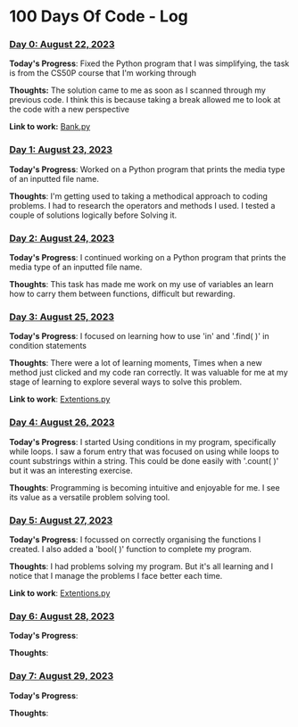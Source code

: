 # 100 Days Of Code - Log

### <u>Day 0: August 22, 2023</u>
<!--##### (delete me or comment me out)-->

**Today's Progress**: Fixed the Python program that I was simplifying, the task is from the CS50P course that I'm working through

**Thoughts:** The solution came to me as soon as I scanned through my previous code. I think this is because taking a break allowed me to look at the code with a new perspective

**Link to work:** [Bank.py](https://github.com/code50/128825567/blob/main/py/week1/bank/bank.py)

### <u>Day 1: August 23, 2023</u>
<!---##### (delete me or comment me out)--->

**Today's Progress**: Worked on a Python program that prints the media type of an inputted file name.

**Thoughts**: I'm getting used to taking a methodical approach to coding problems. I had to research the operators and methods I used. I tested a couple of solutions logically before Solving it.

<!--**Link to work**: [Extentions.py](http://www.example.com)-->

### <u>Day 2: August 24, 2023</u>
<!---##### (delete me or comment me out)--->

**Today's Progress**: I continued working on a Python program that prints the media type of an inputted file name.

**Thoughts**: This task has made me work on my use of variables an learn how to carry them between functions, difficult but rewarding.

<!--**Link to work**: [Extentions.py](http://www.example.com)-->

### <u>Day 3: August 25, 2023</u>
<!---##### (delete me or comment me out)--->

**Today's Progress**: I focused on learning how to use 'in' and '.find( )' in condition statements  

**Thoughts**: There were a lot of learning moments, Times when a new method just clicked and my code ran correctly. It was valuable for me at my stage of learning to explore several ways to solve this problem.

**Link to work**: [Extentions.py](https://github.com/me50/Jordan-Walters-23/blob/cs50/problems/2022/python/extensions/extensions.py)

### <u>Day 4: August 26, 2023</u>
<!---##### (delete me or comment me out)--->

**Today's Progress**: I started Using conditions in my program, specifically while loops. I saw a forum entry that was focused on using while loops to count substrings within a string. This could be done easily with '.count( )' but it was an interesting exercise.

**Thoughts**: Programming is becoming intuitive and enjoyable for me. I see its value as a versatile problem solving tool.

<!--**Link to work**: [Extentions.py] (http://www.example.com)-->

### <u>Day 5: August 27, 2023</u>
<!---##### (delete me or comment me out)--->

**Today's Progress**: I focussed on correctly organising the functions I created. I also added a 'bool( )' function to complete my program.

**Thoughts**: I had problems solving my program. But it's all learning and I notice that I manage the problems I face better each time.

**Link to work**: <a href="https://github.com/me50/Jordan-Walters-23/blob/cs50/problems/2022/python/extensions/extensions.py" target="_blank">Extentions.py</a>

### <u>Day 6: August 28, 2023</u>
<!---##### (delete me or comment me out)--->

**Today's Progress**: 

**Thoughts**:

<!--**Link to work**: [Extentions.py](http://www.example.com)-->

### <u>Day 7: August 29, 2023</u>
<!---##### (delete me or comment me out)--->

**Today's Progress**: 

**Thoughts**:

<!--**Link to work**: [Extentions.py](http://www.example.com)-->